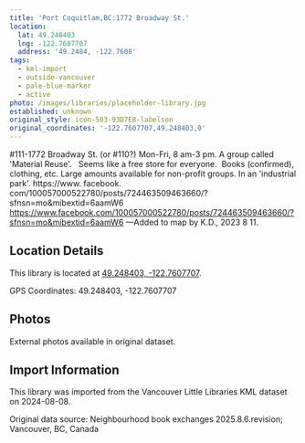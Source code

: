 ```yaml
---
title: 'Port Coquitlam,BC:1772 Broadway St.'
location:
  lat: 49.248403
  lng: -122.7607707
  address: '49.2484, -122.7608'
tags:
  - kml-import
  - outside-vancouver
  - pale-blue-marker
  - active
photo: /images/libraries/placeholder-library.jpg
established: unknown
original_style: icon-503-93D7E8-labelson
original_coordinates: '-122.7607707,49.248403,0'
---
```

#111-1772 Broadway St. (or #110?)
Mon-Fri, 8 am-3 pm.
A group called 'Material Reuse'.  
Seems like a free store for everyone.  
Books (confirmed), clothing, etc. 
Large amounts available for non-profit groups.
In an 'industrial park'.
https://www. facebook. com/100057000522780/posts/724463509463660/?sfnsn=mo&mibextid=6aamW6
https://www.facebook.com/100057000522780/posts/724463509463660/?sfnsn=mo&mibextid=6aamW6
—Added to map by K.D., 2023 8 11.  

## Location Details

This library is located at [49.248403, -122.7607707](https://www.google.com/maps?q=49.248403,-122.7607707).

GPS Coordinates: 49.248403, -122.7607707

## Photos

External photos available in original dataset.

## Import Information

This library was imported from the Vancouver Little Libraries KML dataset on 2024-08-08.

Original data source: Neighbourhood book exchanges 2025.8.6.revision; Vancouver, BC, Canada
